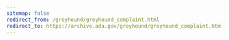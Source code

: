 ```yaml
---
sitemap: false 
redirect_from: /greyhound/greyhound_complaint.html 
redirect_to: https://archive.ada.gov/greyhound/greyhound_complaint.html 
---
```

